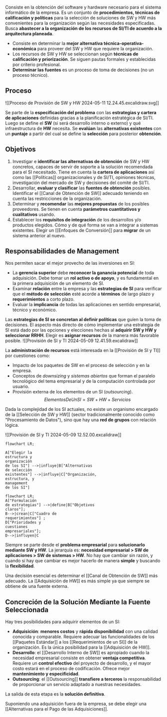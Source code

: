 Consiste en la obtención del software y hardware necesario para el sistema informático de la empresa. Es un conjunto de **procedimientos, técnicas de calificación y políticas** para la selección de soluciones de SW y HW más convenientes para la organización según las necesidades especificadas. Busca **abastecer a la organización de los recursos de SI/TI de acuerdo a la arquitectura planeada**.

- Consiste en determinar la **mejor alternativa técnica-operativa-económica** para proveer del SW y HW que requiere la organización.
- Los recursos de SW y HW se seleccionan según **técnicas de calificación y priorización**. Se siguen pautas formales y establecidas por criterio profesional.
- **Determinar las fuentes** es un proceso de toma de decisiones (no un proceso técnico).

## Proceso

![[Proceso de Provisión de SW y HW 2024-05-11 12.24.45.excalidraw.svg]]

Se parte de la **especificación del problema** con las **estrategias y cartera de aplicaciones** definidas gracias a la planificación estratégica de SI/TI. Luego se define el **SW** (si será desarrollo interno o externo) y qué infraestructura de **HW** necesita. Se **evalúan** las **alternativas existentes** con un **puntaje** a partir del cual se define la **selección** para posterior **obtención**.

## Objetivos

1. Investigar e **identificar las alternativas de obtención** de SW y HW concretos, capaces de servir de soporte a la solución recomendada para el SI necesitado. Tiene en cuenta la **cartera de aplicaciones** así como las [[Políticas]] organizacionales y de SI/TI, opiniones técnicas, investigación del mercado de SW y decisiones del comité de SI/TI.
2. Desarrollar, **evaluar y clasificar** las **fuentes de obtención** posibles. Identificar el [[Canal de Obtención de SW]] adecuado teniendo en cuenta las restricciones de la organización.
3. Determinar y **recomendar** las **mejores propuestas** de los posibles proveedores. Se tienen en cuenta **parámetros cuantitativos y cualitativos** usando.
4. Establecer los **requisitos de integración** de los desarrollos y/o productos elegidos. Cómo y de qué forma se van a integrar a sistemas existentes. Elegir un [[Enfoques de Conversión]] para **migrar** de un sistema anterior al nuevo.

## Responsabilidades de Management

Nos permiten sacar el mejor provecho de las inversiones en SI:

- La **gerencia superior** debe **reconocer la ganancia potencial** de toda adquisición. Debe tomar un **rol activo o de apoyo**, y es fundamental en la primera adquisición de un elemento de SI.
- Examinar **relación** entre la empresa y las **estrategias de SI** para verificar que el **método de selección** esté acorde a **términos** de largo plazo y **requerimientos** a corto plazo.
- Evaluar la **implicancia** de todas las aplicaciones en sentido empresarial, técnico y económico.

Las **estrategias de SI se concretan al definir políticas** que guíen la toma de decisiones. El aspecto más directo de cómo implementar una estrategia de SI está dado por las opciones y elecciones hechas al **adquirir SW y HW y seleccionar RRHH**. Elegir es **asignar recursos** de la manera más favorable posible.
![[Provisión de SI y TI 2024-05-09 12.41.59.excalidraw]]

La **administración de recursos** está interesada en la [[Provisión de SI y TI]] por cuestiones como:

- Impacto de los paquetes de SW en el proceso de selección y en la empresa.
- Conceptos de _downsizing_ y _sistemas abiertos_ que forman el paralelo tecnológico del tema empresarial y de la computación controlada por usuario.
- Provisión externa de los elementos de un SI (_outsourcing_).
  $$ElementosDeUnSI = SW + HW + Servicios$$

Dada la complejidad de los SI actuales, no existe un organismo encargado de la [[Selección de SW y HW]] (sector tradicionalmente conocido como "Procesamiento de Datos"), sino que hay una **red de grupos** con relación lógica.

![[Provisión de SI y TI 2024-05-09 12.52.00.excalidraw]]

```mermaid
flowchart LR;

A["Elegir la
estructura y
organización
de los SI"] -->|influye|B["Alternativas
de selección
existentes"] -->|influye|C["Organización,
estructura, y
management
de los SI"]
```

```mermaid
flowchart LR;
A["Formulación
de estrategias"] -->|define|B["Objetivos
claros"];
B-->|crean|C["Cuadro de
requerimientos"] ;
D["Prioridades y
cuestiones
empresariales"];
D-->|influyen|C
```

Siempre se parte desde el **problema empresarial** para **solucionarlo mediante SW y HW**. La jerarquía es: **necesidad empresarial > SW de aplicaciones > SW de sistemas > HW**. No hay que cambiar sin razón, y cuando sí hay que cambiar es mejor hacerlo de manera **simple** y buscando la **flexibilidad**.

Una decisión esencial es determinar el [[Canal de Obtención de SW]] más adecuado. La [[Adquisición de HW]] es más simple ya que siempre se obtiene de una fuente externa.

## Concreción de la Solución Mediante la Fuente Seleccionada

Hay tres posibilidades para adquirir elementos de un SI:

- **Adquisición**: **menores costos** y **rápida disponibilidad** con una calidad conocida y comparable. Requiere adecuar las funcionalidades de los [[Paquetes Estándar]] a los [[Requerimientos de un SI]] de la organización. Es la única posibilidad para la [[Adquisición de HW]].
- **Desarrollo**: el [[Desarrollo Interno de SW]] es apropiado cuando la necesidad empresarial consiste en obtener **ventaja competitiva**. Requiere un **control efectivo** del proyecto de desarrollo, y el mayor costo estará en el proceso de codificación. Ofrece mejor **mantenimiento y especificidad**.
- **Outsourcing**: el [[Outsourcing]] **transfiere a terceros** la responsabilidad de proporcionar un servicio adaptado a nuestras necesidades.

La salida de esta etapa es la **solución definitiva**.

Suponiendo una adquisición fuera de la empresa, se debe elegir una [[Alternativas para el Pago de las Adquisiciones]].

